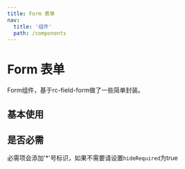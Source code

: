 ```yaml
---
title: Form 表单
nav:
  title: '组件'
  path: /components
---
```

# Form 表单

Form组件，基于rc-field-form做了一些简单封装。

## 基本使用
<code src= "./demos/base.tsx"></code>

## 是否必需
必需项会添加'*'号标识，如果不需要请设置```hideRequired```为true
<code src="./demos/required.tsx"></code>